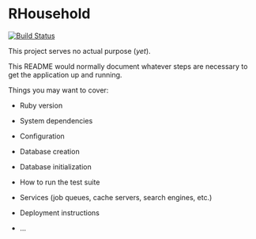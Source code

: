 # RHousehold
[![Build Status](https://travis-ci.org/matobet/rhousehold.svg?branch=master)](https://travis-ci.org/matobet/rhousehold)

This project serves no actual purpose (*yet*).

This README would normally document whatever steps are necessary to get the
application up and running.

Things you may want to cover:

* Ruby version

* System dependencies

* Configuration

* Database creation

* Database initialization

* How to run the test suite

* Services (job queues, cache servers, search engines, etc.)

* Deployment instructions

* ...
